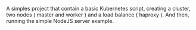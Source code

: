 A simples project that contain a basic Kubernetes script,
creating a cluster, two nodes ( master and worker ) and a load balance ( haproxy ).
And then, running the simple NodeJS server example.